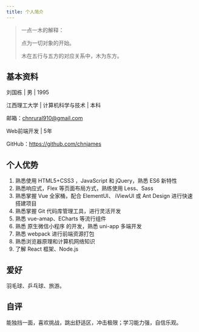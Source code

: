 ```yaml
---
title: 个人简介
---
```


> 一点一木的解释：
>
> 点为一切对象的开始。
>
> 木在五行与五方的对应关系中，木为东方。

## 基本资料

刘国栋 | 男 | 1995

江西理工大学 | 计算机科学与技术 | 本科

邮箱：<chnrural910@gmail.com>

Web前端开发 | 5年

GitHub：<https://github.com/chnjames>




## 个人优势

1. 熟悉使用 HTML5+CSS3 ，JavaScript 和 jQuery，熟悉 ES6 新特性
2. 熟悉响应式，Flex 等页面布局方式，熟练使用 Less、Sass
3. 熟悉掌握 Vue 全家桶，配合 ElementUI、 iViewUI 或 Ant Design 进行快速搭建项目
4. 熟悉掌握 Git 代码库管理工具，进行灵活开发
5. 熟悉 vue-amap、ECharts 等流行组件
6. 熟悉 原生微信小程序 的开发，熟悉 uni-app 多端开发
7. 熟悉 webpack 进行前端资源打包
8. 熟悉浏览器原理和计算机网络知识
9. 了解 React 框架、Node.js

## 爱好

羽毛球、乒乓球、旅游。

## 自评

能独挡一面，喜欢挑战，跳出舒适区，冲击极限；学习能力强，自信乐观。